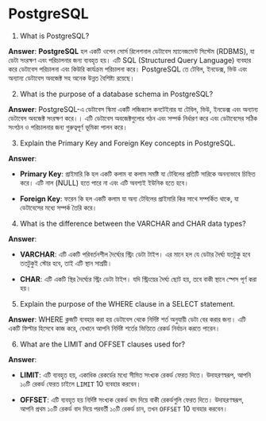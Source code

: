 # PostgreSQL

1. What is PostgreSQL?

**Answer**: **PostgreSQL** হল একটি ওপেন সোর্স রিলেশনাল ডেটাবেস ম্যানেজমেন্ট সিস্টেম (RDBMS), যা ডেটা সংরক্ষণ এবং পরিচালনার জন্য ব্যবহৃত হয়। এটি SQL (Structured Query Language) ব্যবহার করে ডেটাবেস পরিচালনা এবং কিউরি কার্যক্রম পরিচালনা করে। PostgreSQL তে টেবিল, ইনডেক্স, ভিউ এবং অন্যান্য ডেটাবেস অবজেক্ট সহ অনেক উন্নত বৈশিষ্ট্য রয়েছে।

2. What is the purpose of a database schema in PostgreSQL?

**Answer**: PostgreSQL-এ ডেটাবেস স্কিমা একটি লজিক্যাল কনটেইনার যা টেবিল, ভিউ, ইনডেক্স এবং অন্যান্য ডেটাবেস অবজেক্ট সংরক্ষণ করে।। এটি ডেটাবেস অবজেক্টগুলোর গঠন এবং সম্পর্ক নির্ধারণ করে এবং ডেটাবেসের সঠিক সংগঠন ও পরিচালনার জন্য গুরুত্বপূর্ণ ভূমিকা পালন করে।

3. Explain the Primary Key and Foreign Key concepts in PostgreSQL.

**Answer**:

 * **Primary Key**: প্রাইমারি কি হল একটি কলাম বা কলাম সমষ্টি যা টেবিলের প্রতিটি সারিকে অনন্যভাবে চিহ্নিত করে। এটি নাল (NULL) হতে পারে না এবং এটি অবশ্যই ইউনিক হতে হবে।

 * **Foreign Key**: ফরেন কি হল একটি কলাম যা অন্য টেবিলের প্রাইমারি কির সাথে সম্পর্কিত থাকে, যা ডেটাবেসের মধ্যে সম্পর্ক তৈরি করে।

4. What is the difference between the VARCHAR and CHAR data types?

**Answer**:

* **VARCHAR**: এটি একটি পরিবর্তনশীল দৈর্ঘ্যের স্ট্রিং ডেটা টাইপ। এর মানে হল যে ডেটার দৈর্ঘ্য যতটুকু হবে ততটুকুই স্টোর হবে, তাই এটি স্থান সাশ্রয়ী।

* **CHAR**: এটি একটি স্থির দৈর্ঘ্যের স্ট্রিং ডেটা টাইপ। যদি স্ট্রিংয়ের দৈর্ঘ্য ছোট হয়, তবে বাকী স্থানে স্পেস পূর্ণ করা হয়।

5. Explain the purpose of the WHERE clause in a SELECT statement.

**Answer**: WHERE ক্লজটি ব্যবহার করা হয় ডেটাবেস থেকে নির্দিষ্ট শর্ত অনুযায়ী ডেটা বের করার জন্য। এটি একটি ফিল্টার হিসেবে কাজ করে, যেখানে আপনি নির্দিষ্ট শর্তের ভিত্তিতে রেকর্ড নির্বাচন করতে পারেন।

6. What are the LIMIT and OFFSET clauses used for?

**Answer**:

* **LIMIT**: এটি ব্যবহৃত হয়, একাধিক রেকর্ডের মধ্যে সীমিত সংখ্যক রেকর্ড ফেরত দিতে। উদাহরণস্বরূপ, আপনি ১০টি রেকর্ড ফেরত চাইলে ``LIMIT`` 10 ব্যবহার করবেন।

* **OFFSET**: এটি ব্যবহৃত হয় নির্দিষ্ট সংখ্যক রেকর্ড বাদ দিয়ে বাকী রেকর্ডগুলি ফেরত দিতে। উদাহরণস্বরূপ, আপনি প্রথম ১০টি রেকর্ড বাদ দিয়ে পরবর্তী ১০টি রেকর্ড চান, তখন ``OFFSET`` 10 ব্যবহার করবেন।
